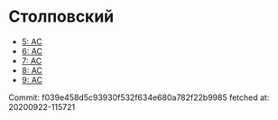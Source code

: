 # Столповский
- [5: AC](5.md)
- [6: AC](6.md)
- [7: AC](7.md)
- [8: AC](8.md)
- [9: AC](9.md)

Commit: f039e458d5c93930f532f634e680a782f22b9985
 fetched at: 20200922-115721
